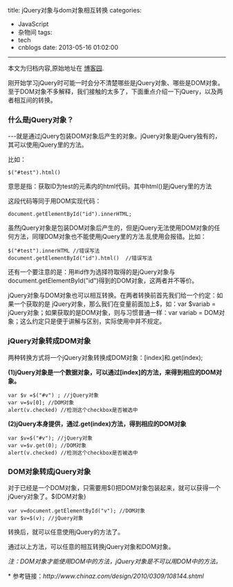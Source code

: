 title: jQuery对象与dom对象相互转换
categories:
  - JavaScript
  - 杂物间
tags:
  - tech
  - cnblogs
date: 2013-05-16 01:02:00
---

<div class="history-article">本文为归档内容,原始地址在 <a href="http://www.cnblogs.com/hustskyking/archive/2013/05/16/jQuery-object-to-DOM-object.html" target="_blank">博客园</a>.</div>

<p>刚开始学习jQuery时可能一时会分不清楚哪些是jQuery对象、哪些是DOM对象。至于DOM对象不多解释，我们接触的太多了，下面重点介绍一下jQuery，以及两者相互间的转换。</p>
<h3><strong>什么是jQuery对象？</strong></h3>
<p>---就是通过jQuery包装DOM对象后产生的对象。jQuery对象是jQuery独有的，其可以使用jQuery里的方法。</p>
<p>比如：</p>

```
$("#test").html()

```

<p>意思是指：获取ID为test的元素内的html代码。其中html()是jQuery里的方法</p>
<p>这段代码等同于用DOM实现代码：</p>

```
document.getElementById("id").innerHTML;

```

<p>虽然jQuery对象是包装DOM对象后产生的，但是jQuery无法使用DOM对象的任何方法，同理DOM对象也不能使用jQuery里的方法.乱使用会报错。比如：</p>

```
$("#test").innerHTML //错误写法
document.getElementById("id").html()  //错误写法

```

<p>还有一个要注意的是：用#id作为选择符取得的是jQuery对象与document.getElementById("id")得到的DOM对象，这两者并不等价。</p>
<p>jQuery对象与DOM对象也可以相互转换。在两者转换前首先我们给一个约定：如果一个获取的是 jQuery对象，那么我们在变量前面加上$，如：var $variab = jQuery对象；如果获取的是DOM对象，则与习惯普通一样：var variab = DOM对象；这么约定只是便于讲解与区别，实际使用中并不规定。</p>


<h3><strong>jQuery对象转成DOM对象</strong></h3>
<p>两种转换方式将一个jQuery对象转换成DOM对象：[index]和.get(index);</p>
<p><strong>(1)jQuery对象是一个数据对象，可以通过[index]的方法，来得到相应的DOM对象。</strong></p>

```
var $v =$("#v") ; //jQuery对象
var v=$v[0]; //DOM对象
alert(v.checked) //检测这个checkbox是否被选中

```

<p><strong>(2)jQuery本身提供，通过.get(index)方法，得到相应的DOM对象</strong></p>

```
var $v=$("#v"); //jQuery对象
var v=$v.get(0); //DOM对象
alert(v.checked) //检测这个checkbox是否被选中

```



<h3><strong>DOM对象转成jQuery对象</strong></h3>
<p>对于已经是一个DOM对象，只需要用$()把DOM对象包装起来，就可以获得一个jQuery对象了。$(DOM对象)</p>

```
var v=document.getElementById("v"); //DOM对象
var $v=$(v); //jQuery对象

```

<p>转换后，就可以任意使用jQuery的方法了。</p>
<p>通过以上方法，可以任意的相互转换jQuery对象和DOM对象。</p>
<p><span><em><span>注：DOM对象才能使用DOM中的方法，jQuery对象是不可以用DOM中的方法。</span></em></span></p>


<p><span><span>* 参考链接：<em>http://www.chinaz.com/design/2010/0309/108144.shtml</em></span></span></p>